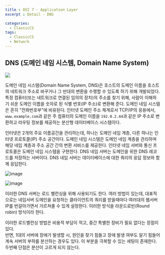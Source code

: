 ```yaml
---
title : OSI 7 - Application Layer
excerpt : Detail - DNS

categories:
  - ClassicCS
tags:
  - ClassicCS
  - Network
---  
```



## DNS (도메인 네임 시스템, Domain Name System)

![](https://user-images.githubusercontent.com/44635266/66923033-1c601c00-f063-11e9-96bb-2b73b84779aa.png)

도메인 네임 시스템(Domain Name System, DNS)은 호스트의 도메인 이름을 호스트의 네트워크 주소로 바꾸거나 그 반대의 변환을 수행할 수 있도록 하기 위해 개발되었다. 특정 컴퓨터(또는 네트워크로 연결된 임의의 장치)의 주소를 찾기 위해, 사람이 이해하기 쉬운 도메인 이름을 숫자로 된 식별 번호(IP 주소)로 변환해 준다. 도메인 네임 시스템은 흔히 "전화번호부"에 비유된다. 인터넷 도메인 주소 체계로서 TCP/IP의 응용에서, `www.example.com`과 같은 주 컴퓨터의 도메인 이름을 `192.0.2.44`과 같은 IP 주소로 변환하고 라우팅 정보를 제공하는 분산형 데이터베이스 시스템이다.  

인터넷은 2개의 주요 이름공간을 관리하는데, 하나는 도메인 네임 계층, 다른 하나는 인터넷 프로토콜(IP) 주소 공간이다. 도메인 네임 시스템은 도메인 네임 계층을 관리하며 해당 네임 계층과 주소 공간 간의 변환 서비스를 제공한다. 인터넷 네임 서버와 통신 프로토콜은 도메인 네임 시스템을 구현한다. DNS 네임 서버는 도메인을 위한 DNS 레코드를 저장하는 서버이다. DNS 네임 서버는 데이터베이스에 대한 쿼리의 응답 정보와 함께 응답한다.  

![image](https://user-images.githubusercontent.com/34998051/68601391-94492700-04e7-11ea-8e7a-bf2db4773774.png)

![image](https://user-images.githubusercontent.com/34998051/68601412-9d39f880-04e7-11ea-8baa-46dc6b7d64e3.png)

이러한 DNS 서버는 로드 벨런싱을 위해 사용되기도 한다. 여러 방법이 있는데, 대표적으로는 네임서버 도메인을 요청하는 클라이언트의 쿼리를 받을때마다 여러대의 웹서버 IP를 번갈아가면서 가르쳐줄 수 있게 설정한다. 이러한 방식을 라운드로빈(Round robin) 방식이라 한다.  

이러한 로드벨런싱 방법은 비용적 부담이 적고, 중간 특별한 장비가 필요 없다는 장점이 있다.  
반면, 1대의 서버에 장애가 발생할 시, 원인을 찾기 힘들고 장애 발생 여부도 알기 힘들어 계속 서버의 부하를 분산하는 경우도 있다. 이 부분을 극복할 수 있는 세팅이 존재한다. 두번째 단점은 분산이 고르게 되지 않는다. 
